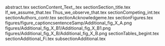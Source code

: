 abstract.tex
sectionContent_Text_.tex
sectionSection_title.tex
If_we_assume_that.tex
Thus_we_observe_that.tex
sectionCompeting_int.tex
sectionAuthors_contr.tex
sectionAcknowledgeme.tex
sectionFigures.tex
figures/figure_captioncsentenceSamp/Additional_fig_X_A.png
figures/Additional_fig_X_B1/Additional_fig_X_B1.png
figures/Additional_fig_X_B/Additional_fig_X_B.png
sectionTables_begint.tex
sectionAdditional_Fi.tex
subsectionAdditional.tex
